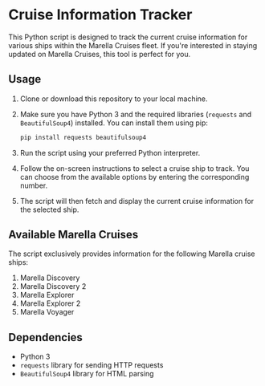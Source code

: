 # Cruise Information Tracker

This Python script is designed to track the current cruise information for various ships within the Marella Cruises fleet. If you're interested in staying updated on Marella Cruises, this tool is perfect for you.

## Usage

1. Clone or download this repository to your local machine.

2. Make sure you have Python 3 and the required libraries (`requests` and `BeautifulSoup4`) installed. You can install them using pip:
   ```bash
   pip install requests beautifulsoup4
3. Run the script using your preferred Python interpreter.

4. Follow the on-screen instructions to select a cruise ship to track. You can choose from the available options by entering the corresponding number.

5. The script will then fetch and display the current cruise information for the selected ship.

## Available Marella Cruises

The script exclusively provides information for the following Marella cruise ships:

1. Marella Discovery
2. Marella Discovery 2
3. Marella Explorer
4. Marella Explorer 2
5. Marella Voyager

## Dependencies

- Python 3
- `requests` library for sending HTTP requests
- `BeautifulSoup4` library for HTML parsing

